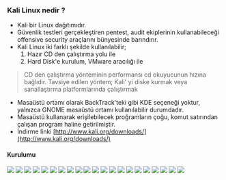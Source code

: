 ### Kali Linux nedir ?

* Kali bir Linux dağıtımıdır.
* Güvenlik testleri gerçekleştiren pentest, audit ekiplerinin kullanabileceği offensive security araçlarını bünyesinde barındırır.
* Kali Linux iki farklı şekilde kullanılabilir;
    1. Hazır CD den çalıştırma yolu ile
    2. Hard Disk'e kurulum, VMware aracılığı ile

> CD den çalıştırma yönteminin performansı cd okuyucunun hızına bağlıdır. Tavsiye edilen yöntem; Kali' yi diske kurmak veya sanallaştırma platformlarında çalıştırmak

* Masaüstü ortamı olarak BackTrack'teki gibi KDE seçeneği yoktur, yalnızca GNOME masaüstü ortamı kullanılabilir durumdadır.
* Masaüstü kullanarak erişilebilecek proğramların çoğu, komut satırından çalışan program haline getirilmiştir.
* İndirme linki [http://www.kali.org/downloads/](http://www.kali.org/downloads/)

#### Kurulumu

![][lx1]
![][lx2]
![][lx3]
![][lx4]
![][lx5]
![][lx6]
![][lx7]
![][lx8]
![][lx9]
![][lx10]
![][lx11]
![][lx12]
![][lx13]
![][lx14]
![][lx15]
![][lx16]
![][lx17]
![][lx18]
![][lx19]
![][lx20]
![][lx21]

[lx1]: ../resim/kurulum/lx1.png
[lx2]: ../resim/kurulum/lx2.png
[lx3]: ../resim/kurulum/lx3.png
[lx4]: ../resim/kurulum/lx4.png
[lx5]: ../resim/kurulum/lx5.png
[lx6]: ../resim/kurulum/lx6.png
[lx7]: ../resim/kurulum/lx7.png
[lx8]: ../resim/kurulum/lx8.png
[lx9]: ../resim/kurulum/lx9.png
[lx10]: ../resim/kurulum/lx10.png
[lx11]: ../resim/kurulum/lx11.png
[lx12]: ../resim/kurulum/lx12.png
[lx13]: ../resim/kurulum/lx13.png
[lx14]: ../resim/kurulum/lx14.png
[lx15]: ../resim/kurulum/lx15.png
[lx16]: ../resim/kurulum/lx16.png
[lx17]: ../resim/kurulum/lx17.png
[lx18]: ../resim/kurulum/lx18.png
[lx19]: ../resim/kurulum/lx19.png
[lx20]: ../resim/kurulum/lx20.png
[lx21]: ../resim/kurulum/lx21.png
